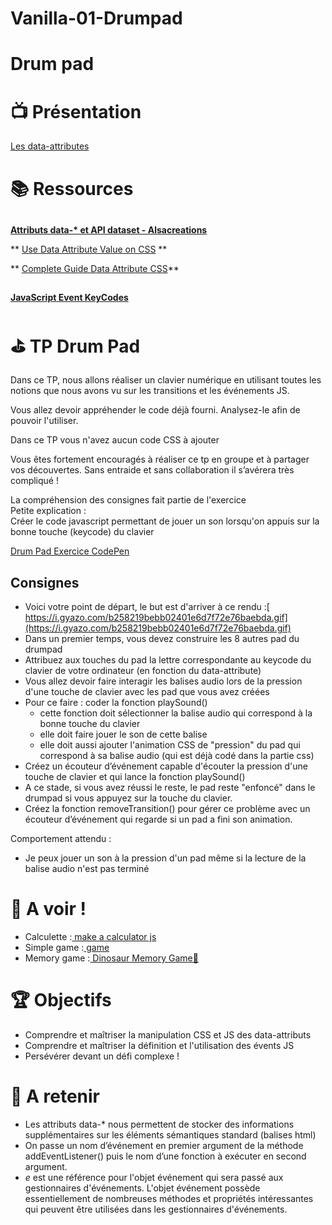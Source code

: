 # Vanilla-01-Drumpad



# Drum pad 




# 📺 Présentation


  [Les data-attributes](https://docs.google.com/presentation/d/1dagYqd5kkySCGKv0S-BZ4xJoeHKpkmwKqf2tWztYEjI/edit?copiedFromTrash#slide=id.g74777a247d_0_602)


# 📚️ Ressources


## 
**[Attributs data-* et API dataset - Alsacreations](https://www.alsacreations.com/article/lire/1397-attributs-data-et-api.html)**

**	[Use Data Attribute Value on CSS](https://css-tricks.com/css-attr-function-got-nothin-custom-properties/) **

**	[Complete Guide Data Attribute CSS](https://css-tricks.com/a-complete-guide-to-data-attributes/)**


## 
  **[JavaScript Event KeyCodes](https://keycode.info/)**


## 


# ⛳ TP Drum Pad

Dans ce TP, nous allons réaliser un clavier numérique en utilisant toutes les notions que nous avons vu sur les transitions et les événements JS.

Vous allez devoir appréhender le code déjà fourni. Analysez-le afin de pouvoir l'utiliser.

Dans ce TP vous n'avez aucun code CSS à ajouter

Vous êtes fortement encouragés à réaliser ce tp en groupe et à partager vos découvertes. Sans entraide et sans collaboration il s’avérera très compliqué !

La compréhension des consignes fait partie de l'exercice \
Petite explication :  \
Créer le code javascript permettant de jouer un son lorsqu'on appuis sur la bonne touche (keycode) du clavier

[Drum Pad Exercice CodePen](https://codepen.io/PedroIdmkr/pen/oOjNqb)


## 


## **Consignes**



* Voici votre point de départ, le but est d'arriver à ce rendu :[ https://i.gyazo.com/b258219bebb02401e6d7f72e76baebda.gif](https://i.gyazo.com/b258219bebb02401e6d7f72e76baebda.gif)
* Dans un premier temps, vous devez construire les 8 autres pad du drumpad
* Attribuez aux touches du pad la lettre correspondante au keycode du clavier de votre ordinateur (en fonction du data-attribute)
* Vous allez devoir faire interagir les balises audio lors de la pression d'une touche de clavier avec les pad que vous avez créées
* Pour ce faire : coder la fonction playSound()
    * cette fonction doit sélectionner la balise audio qui correspond à la bonne touche du clavier
    * elle doit faire jouer le son de cette balise
    * elle doit aussi ajouter l'animation CSS de "pression" du pad qui correspond à sa balise audio (qui est déjà codé dans la partie css)
* Créez un écouteur d’événement capable d'écouter la pression d'une touche de clavier et qui lance la fonction playSound()
* A ce stade, si vous avez réussi le reste, le pad reste "enfoncé" dans le drumpad si vous appuyez sur la touche du clavier.
* Créez la fonction removeTransition() pour gérer ce problème avec un écouteur d’événement qui regarde si un pad a fini son animation.

Comportement attendu :



* Je peux jouer un son à la pression d'un pad même si la lecture de la balise audio n'est pas terminé


# 👀 A voir !



* Calculette :[ make a calculator js](https://codepen.io/thaont0810/pen/oPyvKO)
* Simple game :[ game](https://codepen.io/arshdkhn1/pen/QKkvJv)
* Memory game :[ Dinosaur Memory Game🦖](https://codepen.io/dazulu/pen/rQQpgY)


# 🏆 Objectifs



* Comprendre et maîtriser la manipulation CSS et JS des data-attributs
* Comprendre et maîtriser la définition et l'utilisation des évents JS
* Persévérer devant un défi complexe !


# 🧠 A retenir



* Les attributs data-* nous permettent de stocker des informations supplémentaires sur les éléments sémantiques standard (balises html)
* On passe un nom d’événement en premier argument de la méthode addEventListener() puis le nom d’une fonction à exécuter en second argument.
* _e_ est une référence pour l'objet événement qui sera passé aux gestionnaires d'événements. L'objet événement possède essentiellement de nombreuses méthodes et propriétés intéressantes qui peuvent être utilisées dans les gestionnaires d'événements.
